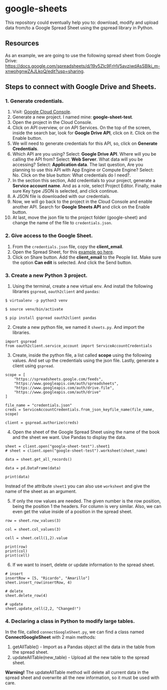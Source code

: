 # google-sheets

This repository could eventually help you to: download, modify and upload data from/to a Google Spread Sheet using the gspread library in Python.

## Resources

As an example, we are going to use the following spread sheet from Google Drive: https://docs.google.com/spreadsheets/d/19v5Zlc9FrHV5avziwdAsSBlki_m-xnwohgnwZAJLkoQ/edit?usp=sharing.

## Steps to connect with Google Drive and Sheets.

### 1. Generate credentials.

1. Visit: [Google Cloud Console](https://console.cloud.google.com/).
2. Generate a new project. I named mine: **google-sheet-test**.
3. Open the project in the Cloud Console.
4. Click on API overview, or on API Services. On the top of the screen, inside the search bar, look for **Google Drive API**, click on it. Click on the Enable button.
5. We will need to generate credentials for this API, so, click on **Generate Credentials**.
6. Which API are you using? Select: **Google Drive API**. Where will you be calling the API from? Select: **Web Server**. What data will you be accessing? Select: **Application data**. The last question, Are you planning to use this API with App Engine or Compute Engine? Select: No. Click on the blue button: What credentials do I need?.
7. In the section this section, Add credentials to your project, generate a **Service account name**. And as a role, select Project Editor. Finally, make sure Key type JSON is selected, and click continue.
8. A JSON file is downloaded with our credentials.
9. Now, we will go back to the project in the Cloud Console and enable another API. Search for **Google Sheets API** and click on the Enable button.
10. At last, move the json file to the project folder (google-sheet) and change the name of the file to `credentials.json`.

### 2. Give access to the Google Sheet.

1. From the `credentials.json` file, copy the **client_email**.
2. Open the Spread Sheet, for this [example go here](https://docs.google.com/spreadsheets/d/19v5Zlc9FrHV5avziwdAsSBlki_m-xnwohgnwZAJLkoQ/edit?usp=sharing).
3. Click on Share button. Add the **client_email** to the People list. Make sure the option **Can edit** is selected. And click the Send button.

### 3. Create a new Python 3 project.

1. Using the terminal, create a new virtual env. And install the following libraries `gspread`, `oauth2client` and `pandas`: 

```
$ virtualenv -p python3 venv

$ source venv/bin/activate

$ pip install gspread oauth2client pandas
```

2. Create a new python file, we named it `sheets.py`. And import the libraries.

```
import gspread
from oauth2client.service_account import ServiceAccountCredentials
```

3. Create, inside the python file, a list called **scope** using the following values. And set up the credentials using the json file. Lastly, generate a client using `gspread`.

```
scope = [
    "https://spreadsheets.google.com/feeds",
    "https://www.googleapis.com/auth/spreadsheets",
    "https://www.googleapis.com/auth/drive.file",
    "https://www.googleapis.com/auth/drive"
]

file_name = "credentials.json"
creds = ServiceAccountCredentials.from_json_keyfile_name(file_name, scope)

client = gspread.authorize(creds)
```

4. Open the sheet of the Google Spread Sheet using the name of the book and the sheet we want. Use Pandas to display the data.

```
sheet = client.open("google-sheet-test").sheet1
# sheet = client.open("google-sheet-test").worksheet(sheet_name)

data = sheet.get_all_records()

data = pd.DataFrame(data)

print(data)
```

Instead of the attribute `sheet1` you can also use `worksheet` and give the name of the sheet as an argument.

5. If only the row values are needed. The given number is the row position, being the position 1 the headers. For column is very similar. Also, we can even get the value inside of a position in the spread sheet.

```
row = sheet.row_values(3)

col = sheet.col_values(3)

cell = sheet.cell(1,2).value

print(row)
print(col)
print(cell)
```

6. If we want to insert, delete or update information to the spread sheet.

```
# insert
insertRow = [5, "Ricardo", "Amarillo"]
sheet.insert_row(insertRow, 4)

# delete
sheet.delete_row(4)

# update
sheet.update_cell(2,2, "Changed!")
```

### 4. Declaring a class in Python to modify large tables.

In the file, called `connectGoogleSheet.py`, we can find a class named **ConnectGoogleSheet** with 2 main methods:

1. getAllTable() - Import as a Pandas object all the data in the table from the spread sheet.
2. updateAllTable(new_table) - Upload all the new table to the spread sheet.

**Warning!** The updateAllTable method will delete all current data in the spread sheet and overwrite all the new information, so it must be used with care.


